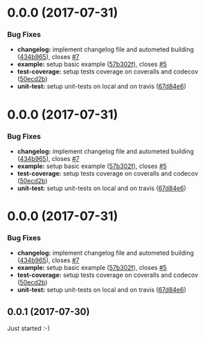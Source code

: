 <a name="0.0.0"></a>
# 0.0.0 (2017-07-31)


### Bug Fixes

* **changelog:** implement changelog file and autometed building ([434b965](https://github.com/BioPhoton/angular-formatter-parser/commit/434b965)), closes [#7](https://github.com/BioPhoton/angular-formatter-parser/issues/7)
* **example:** setup basic example ([57b302f](https://github.com/BioPhoton/angular-formatter-parser/commit/57b302f)), closes [#5](https://github.com/BioPhoton/angular-formatter-parser/issues/5)
* **test-coverage:** setup tests coverage on coveralls and codecov ([50ecd2b](https://github.com/BioPhoton/angular-formatter-parser/commit/50ecd2b))
* **unit-test:** setup unit-tests on local and on travis ([67d84e6](https://github.com/BioPhoton/angular-formatter-parser/commit/67d84e6))



<a name="0.0.0"></a>
# 0.0.0 (2017-07-31)


### Bug Fixes

* **changelog:** implement changelog file and autometed building ([434b965](https://github.com/BioPhoton/angular-formatter-parser/commit/434b965)), closes [#7](https://github.com/BioPhoton/angular-formatter-parser/issues/7)
* **example:** setup basic example ([57b302f](https://github.com/BioPhoton/angular-formatter-parser/commit/57b302f)), closes [#5](https://github.com/BioPhoton/angular-formatter-parser/issues/5)
* **test-coverage:** setup tests coverage on coveralls and codecov ([50ecd2b](https://github.com/BioPhoton/angular-formatter-parser/commit/50ecd2b))
* **unit-test:** setup unit-tests on local and on travis ([67d84e6](https://github.com/BioPhoton/angular-formatter-parser/commit/67d84e6))



<a name="0.0.0"></a>
# 0.0.0 (2017-07-31)


### Bug Fixes

* **changelog:** implement changelog file and autometed building ([434b965](https://github.com/BioPhoton/angular-formatter-parser/commit/434b965)), closes [#7](https://github.com/BioPhoton/angular-formatter-parser/issues/7)
* **example:** setup basic example ([57b302f](https://github.com/BioPhoton/angular-formatter-parser/commit/57b302f)), closes [#5](https://github.com/BioPhoton/angular-formatter-parser/issues/5)
* **test-coverage:** setup tests coverage on coveralls and codecov ([50ecd2b](https://github.com/BioPhoton/angular-formatter-parser/commit/50ecd2b))
* **unit-test:** setup unit-tests on local and on travis ([67d84e6](https://github.com/BioPhoton/angular-formatter-parser/commit/67d84e6))



<a name="0.0.1"></a>
## 0.0.1 (2017-07-30)

Just started :-)



